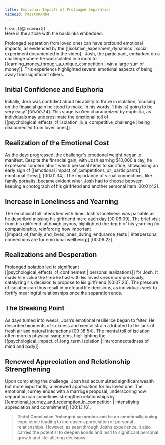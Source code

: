 ```yaml
---
title: Emotional Impacts of Prolonged Separation
videoId: hD1YtmKXNb4
---
```


From: [[@mrbeast]] <br/> 
Here is the article with the backlinks embedded:

Prolonged separation from loved ones can have profound emotional impacts, as evidenced by the [[isolation_experiment_dynamics | social experiment documented in the video]]. Josh, the participant, embarked on a challenge where he was isolated in a room to [[earning_money_through_a_unique_competition | win a large sum of money]]. This experience highlighted several emotional aspects of being away from significant others.

## Initial Confidence and Euphoria

Initially, Josh was confident about his ability to thrive in isolation, focusing on the financial gain he stood to make. In his words, “[this is] going to be very easy” <a class="yt-timestamp" data-t="00:00:24">[00:00:24]</a>. This stage is often characterized by euphoria, as individuals may underestimate the emotional toll of [[psychological_effects_of_isolation_in_a_competitive_challenge | being disconnected from loved ones]].

## Realization of the Emotional Cost

As the days progressed, the challenge's emotional weight began to manifest. Despite the financial gain, with Josh earning $10,000 a day, he expressed concern about which personal items to sacrifice, showcasing an early sign of [[emotional_impact_of_competitions_on_participants | emotional stress]] <a class="yt-timestamp" data-t="00:01:34">[00:01:34]</a>. The importance of visual connections, like family portraits, became evident when Josh had to choose between keeping a photograph of his girlfriend and another personal item <a class="yt-timestamp" data-t="00:01:42">[00:01:42]</a>.

## Increase in Loneliness and Yearning

The emotional toll intensified with time. Josh's loneliness was palpable as he described missing his girlfriend more each day <a class="yt-timestamp" data-t="00:06:09">[00:06:09]</a>. The brief visit from his girlfriend, although joyous, highlighted the depth of his yearning for companionship, reinforcing how important [[impact_of_family_and_loved_ones_during_endurance_tests | interpersonal connections are for emotional wellbeing]] <a class="yt-timestamp" data-t="00:06:28">[00:06:28]</a>.

## Realizations and Desperation

Prolonged isolation led to significant [[psychological_effects_of_confinement | personal realizations]] for Josh. It made him value the time he had with his loved ones more preciously, catalyzing his decision to propose to his girlfriend <a class="yt-timestamp" data-t="00:07:23">[00:07:23]</a>. The pressure of isolation can thus result in profound life decisions, as individuals seek to fortify meaningful relationships once the separation ends.

## The Breaking Point

As days turned into weeks, Josh’s emotional resilience began to falter. He described moments of sickness and mental strain attributed to the lack of fresh air and natural interactions <a class="yt-timestamp" data-t="00:08:54">[00:08:54]</a>. The mental toll of isolation often mirrors physical symptoms, highlighting the [[psychological_impact_of_long_term_isolation | interconnectedness of mind and body]].

## Renewed Appreciation and Relationship Strengthening

Upon completing the challenge, Josh had accumulated significant wealth but more importantly, a renewed appreciation for his loved one. The emotional journey ended with a marriage proposal, underscoring how separation can sometimes strengthen relationships by [[emotional_journey_and_redemption_in_competition | intensifying appreciation and commitment]] <a class="yt-timestamp" data-t="00:13:16">[00:13:16]</a>.

> [!info] Conclusion
> Prolonged separation can be an emotionally taxing experience leading to increased appreciation of personal relationships. However, as seen through Josh’s experience, it also carries the potential to deepen bonds and lead to significant personal growth and life-altering decisions.